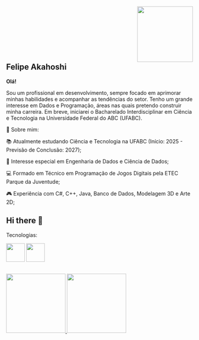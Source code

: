 
<img align="right" width="150px" style="margin-top:-20px" src="https://media.gifdb.com/rapid-hello-wave-from-pixelated-smiley-emoji-p3wabda1d095dk6i.gif">
</br>
</br>
</br>
</br>
</br>
</br>

<div dsplay="inline-block">

## Felipe Akahoshi
          
**Olá!**

Sou um profissional em desenvolvimento, sempre focado em aprimorar minhas habilidades e acompanhar as tendências do setor. Tenho um grande interesse em Dados e Programação, áreas nas quais pretendo construir minha carreira. Em breve, iniciarei o Bacharelado Interdisciplinar em Ciência e Tecnologia na Universidade Federal do ABC (UFABC).

🌟 Sobre mim:

📚 Atualmente estudando Ciência e Tecnologia na UFABC (Início: 2025 - Previsão de Conclusão: 2027);

🔬 Interesse especial em Engenharia de Dados e Ciência de Dados;

💻 Formado em Técnico em Programação de Jogos Digitais pela ETEC Parque da Juventude;

🎮 Experiência com C#, C++, Java, Banco de Dados, Modelagem 3D e Arte 2D;

## Hi there 👋

Tecnologias:

<img src="https://cdn.jsdelivr.net/gh/devicons/devicon@latest/icons/python/python-original-wordmark.svg" width="50" height="50"/> <img src="https://cdn.jsdelivr.net/gh/devicons/devicon@latest/icons/mysql/mysql-plain-wordmark.svg" width="50" height="50"/>
          
##
<div>
<a href="https://github.com/akahoshi-f">
<img loading="lazy" height="160em" src="https://github-readme-stats.vercel.app/api?username=akahoshi-f&show_icons=true&theme=synthwave"&include_all_commits=true&count_private=true"/>
<img loading="lazy" height="160em" src="https://github-readme-stats.vercel.app/api/top-langs/?username=akahoshi-f&layout=compact&langs_count=7&theme=synthwave"/> 
</div>
